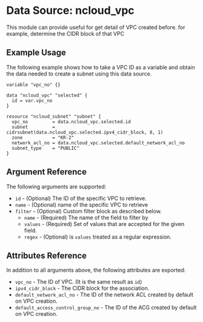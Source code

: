 # Data Source: ncloud_vpc

This module can provide useful for get detail of VPC created before. for example, determine the CIDR block of that VPC

## Example Usage

The following example shows how to take a VPC ID as a variable and obtain the data needed to create a subnet using this data source.

```hcl
variable "vpc_no" {}

data "ncloud_vpc" "selected" {
  id = var.vpc_no
}

resource "ncloud_subnet" "subnet" {
  vpc_no         = data.ncloud_vpc.selected.id
  subnet         = cidrsubnet(data.ncloud_vpc.selected.ipv4_cidr_block, 8, 1)
  zone           = "KR-2"
  network_acl_no = data.ncloud_vpc.selected.default_network_acl_no
  subnet_type    = "PUBLIC"
}
```

## Argument Reference

The following arguments are supported:

* `id` - (Optional) The ID of the specific VPC to retrieve.
* `name` - (Optional) name of the specific VPC to retrieve
* `filter` - (Optional) Custom filter block as described below.
  * `name` - (Required) The name of the field to filter by
  * `values` - (Required) Set of values that are accepted for the given field.
  * `regex` - (Optional) is `values` treated as a regular expression.
  
## Attributes Reference

In addition to all arguments above, the following attributes are exported:

* `vpc_no` - The ID of VPC. (It is the same result as `id`)
* `ipv4_cidr_block` - The CIDR block for the association.
* `default_network_acl_no` - The ID of the network ACL created by default on VPC creation.
* `default_access_control_group_no` - The ID of the ACG created by default on VPC creation.
